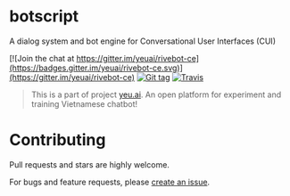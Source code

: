# botscript
A dialog system and bot engine for Conversational User Interfaces (CUI)

[![Join the chat at https://gitter.im/yeuai/rivebot-ce](https://badges.gitter.im/yeuai/rivebot-ce.svg)](https://gitter.im/yeuai/rivebot-ce)
[![Git tag](https://img.shields.io/github/tag/yeuai/botscript.svg)](https://github.com/yeuai/botscript)
[![Travis](https://travis-ci.org/yeuai/botscript.svg)](https://travis-ci.org/yeuai/botscript)

> This is a part of project [yeu.ai](https://github.com/yeuai). An open platform for experiment and training Vietnamese chatbot!

Contributing
============

Pull requests and stars are highly welcome.

For bugs and feature requests, please [create an issue](https://github.com/yeuai/botscript/issues/new).
